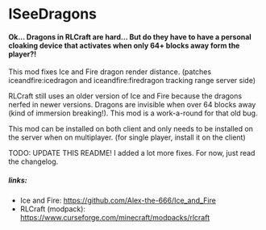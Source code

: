ISeeDragons
===========
#### Ok... Dragons in RLCraft are hard... But do they have to have a personal cloaking device that activates when only 64+ blocks away form the player?!

This mod fixes Ice and Fire dragon render distance.
(patches iceandfire:icedragon and iceandfire:firedragon tracking range server side)

RLCraft still uses an older version of Ice and Fire because the dragons nerfed in newer versions. Dragons are invisible when over 64 blocks away (kind of immersion breaking!). This mod is a work-a-round for that old bug.

This mod can be installed on both client and only needs to be installed on the server when on multiplayer. (for single player, install it on the client)

TODO: UPDATE THIS README! I added a lot more fixes. For now, just read the changelog.

##### links:
* Ice and Fire: https://github.com/Alex-the-666/Ice_and_Fire
* RLCraft (modpack): https://www.curseforge.com/minecraft/modpacks/rlcraft